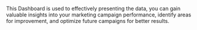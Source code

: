 This Dashboard is used to effectively presenting the data, you can gain valuable insights into your marketing campaign performance, identify areas for improvement, and optimize future campaigns for better results.
